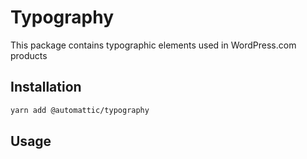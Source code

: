 # Typography

This package contains typographic elements used in WordPress.com products

## Installation

```sh
yarn add @automattic/typography
```

## Usage

